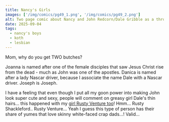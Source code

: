 ```yaml
---
title: Nancy's Girls
images: ['/img/comics/pg49_1.png', '/img/comics/pg49_2.png']
alt: Two page comic about Nancy and John Redcorn/Dale Gribble as a throuple of girls.  First page depicts my character designs for them, which is the same as their dude designs but they have boobs and Dale has a stringy ponytail.  Joanna Redcorn - Former Vixen roadie, Current new age healer, Future member of The Wiggles, Met Nancy 16 years ago while refilling her jeep.  Nancy Hicks-Gribble - Weather forecaster, sole breadwinner - Bottle blonde - Pays all the bills (except the cable bill).  Danica Gribble - Annual income of 13.68 - Sepnds 18 hours a day in the girl goon basement - Took a vow of celibacy 16 years ago.  Joseph is Joseph, and looks up in awe at Joanna.  Joanna looks nervously down at Joseph.  Second page has two panels.  Panel 1 "Don't make the mistake of thinking lesbian polyamory would fix them."  Danica is buried in Joanna's large boobs and mumbles 'mmph' while holding up a camcorder.  Joanna raised her hand to point at Nancy (who is leaving) and says "Nancy, we-".  Nancy leaves with Joseph and says "gotta take Joseph to school then get to work sugs.  Joseph looks sadly behind at the moms.  Panel 2 "Lesbian polyamory could RUIN THEM!!! Yippee!"  Nancy cries into her hands in the foreground.  Behind her, Joseph cries and says "Mom I ate rat poison that mom left out".  Danica is on "E-Gay" on the computer and typing, while saying "Can't pay the cable bill this month, Nance.  Spent it all on pee jars".  The pee jars are yellow on the desk with the keyboard.  Joanna is playing guitar and a horde of anonymous blobs are grabbing her with their grabby hands, she says "I have to look available, it's part of the job!".
date: 2025-09-04
tags:
  - nancy's boys
  - koth
  - lesbian
---
```


Mom, why do you get TWO butches?

Joanna is named after one of the female disciples that saw Jesus Christ rise from the dead - much as John was one of the apostles.  Danica is named after a lady Nascar driver, because I associate the name Dale with a Nascar driver.  Joseph is Joseph.

I have a feeling that even though I put all my goon power into making John look super cute and sexy, people will comment on greasy girl Dale's thin hairs... this happened with my [girl Rusty Venture too](https://tempural.tumblr.com/post/732832281558908928/brock-and-rusty-genderbends-blake-samson-and)!  Hmm... Rusty Shackleford.. Rusty Venture... Yeah I guess this type of person has their share of yumes that love skinny white-faced crap dads...!  Valid...
